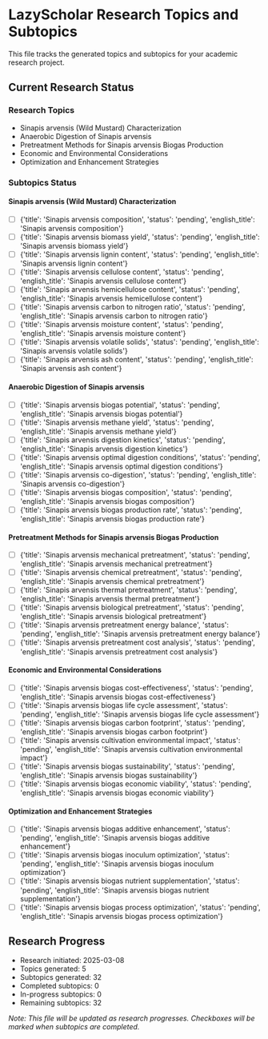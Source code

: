 # LazyScholar Research Topics and Subtopics

This file tracks the generated topics and subtopics for your academic research project.

## Current Research Status

### Research Topics
- Sinapis arvensis (Wild Mustard) Characterization
- Anaerobic Digestion of Sinapis arvensis
- Pretreatment Methods for Sinapis arvensis Biogas Production
- Economic and Environmental Considerations
- Optimization and Enhancement Strategies

### Subtopics Status

#### Sinapis arvensis (Wild Mustard) Characterization
- [ ] {'title': 'Sinapis arvensis composition', 'status': 'pending', 'english_title': 'Sinapis arvensis composition'}
- [ ] {'title': 'Sinapis arvensis biomass yield', 'status': 'pending', 'english_title': 'Sinapis arvensis biomass yield'}
- [ ] {'title': 'Sinapis arvensis lignin content', 'status': 'pending', 'english_title': 'Sinapis arvensis lignin content'}
- [ ] {'title': 'Sinapis arvensis cellulose content', 'status': 'pending', 'english_title': 'Sinapis arvensis cellulose content'}
- [ ] {'title': 'Sinapis arvensis hemicellulose content', 'status': 'pending', 'english_title': 'Sinapis arvensis hemicellulose content'}
- [ ] {'title': 'Sinapis arvensis carbon to nitrogen ratio', 'status': 'pending', 'english_title': 'Sinapis arvensis carbon to nitrogen ratio'}
- [ ] {'title': 'Sinapis arvensis moisture content', 'status': 'pending', 'english_title': 'Sinapis arvensis moisture content'}
- [ ] {'title': 'Sinapis arvensis volatile solids', 'status': 'pending', 'english_title': 'Sinapis arvensis volatile solids'}
- [ ] {'title': 'Sinapis arvensis ash content', 'status': 'pending', 'english_title': 'Sinapis arvensis ash content'}

#### Anaerobic Digestion of Sinapis arvensis
- [ ] {'title': 'Sinapis arvensis biogas potential', 'status': 'pending', 'english_title': 'Sinapis arvensis biogas potential'}
- [ ] {'title': 'Sinapis arvensis methane yield', 'status': 'pending', 'english_title': 'Sinapis arvensis methane yield'}
- [ ] {'title': 'Sinapis arvensis digestion kinetics', 'status': 'pending', 'english_title': 'Sinapis arvensis digestion kinetics'}
- [ ] {'title': 'Sinapis arvensis optimal digestion conditions', 'status': 'pending', 'english_title': 'Sinapis arvensis optimal digestion conditions'}
- [ ] {'title': 'Sinapis arvensis co-digestion', 'status': 'pending', 'english_title': 'Sinapis arvensis co-digestion'}
- [ ] {'title': 'Sinapis arvensis biogas composition', 'status': 'pending', 'english_title': 'Sinapis arvensis biogas composition'}
- [ ] {'title': 'Sinapis arvensis biogas production rate', 'status': 'pending', 'english_title': 'Sinapis arvensis biogas production rate'}

#### Pretreatment Methods for Sinapis arvensis Biogas Production
- [ ] {'title': 'Sinapis arvensis mechanical pretreatment', 'status': 'pending', 'english_title': 'Sinapis arvensis mechanical pretreatment'}
- [ ] {'title': 'Sinapis arvensis chemical pretreatment', 'status': 'pending', 'english_title': 'Sinapis arvensis chemical pretreatment'}
- [ ] {'title': 'Sinapis arvensis thermal pretreatment', 'status': 'pending', 'english_title': 'Sinapis arvensis thermal pretreatment'}
- [ ] {'title': 'Sinapis arvensis biological pretreatment', 'status': 'pending', 'english_title': 'Sinapis arvensis biological pretreatment'}
- [ ] {'title': 'Sinapis arvensis pretreatment energy balance', 'status': 'pending', 'english_title': 'Sinapis arvensis pretreatment energy balance'}
- [ ] {'title': 'Sinapis arvensis pretreatment cost analysis', 'status': 'pending', 'english_title': 'Sinapis arvensis pretreatment cost analysis'}

#### Economic and Environmental Considerations
- [ ] {'title': 'Sinapis arvensis biogas cost-effectiveness', 'status': 'pending', 'english_title': 'Sinapis arvensis biogas cost-effectiveness'}
- [ ] {'title': 'Sinapis arvensis biogas life cycle assessment', 'status': 'pending', 'english_title': 'Sinapis arvensis biogas life cycle assessment'}
- [ ] {'title': 'Sinapis arvensis biogas carbon footprint', 'status': 'pending', 'english_title': 'Sinapis arvensis biogas carbon footprint'}
- [ ] {'title': 'Sinapis arvensis cultivation environmental impact', 'status': 'pending', 'english_title': 'Sinapis arvensis cultivation environmental impact'}
- [ ] {'title': 'Sinapis arvensis biogas sustainability', 'status': 'pending', 'english_title': 'Sinapis arvensis biogas sustainability'}
- [ ] {'title': 'Sinapis arvensis biogas economic viability', 'status': 'pending', 'english_title': 'Sinapis arvensis biogas economic viability'}

#### Optimization and Enhancement Strategies
- [ ] {'title': 'Sinapis arvensis biogas additive enhancement', 'status': 'pending', 'english_title': 'Sinapis arvensis biogas additive enhancement'}
- [ ] {'title': 'Sinapis arvensis biogas inoculum optimization', 'status': 'pending', 'english_title': 'Sinapis arvensis biogas inoculum optimization'}
- [ ] {'title': 'Sinapis arvensis biogas nutrient supplementation', 'status': 'pending', 'english_title': 'Sinapis arvensis biogas nutrient supplementation'}
- [ ] {'title': 'Sinapis arvensis biogas process optimization', 'status': 'pending', 'english_title': 'Sinapis arvensis biogas process optimization'}

## Research Progress
- Research initiated: 2025-03-08
- Topics generated: 5
- Subtopics generated: 32
- Completed subtopics: 0
- In-progress subtopics: 0
- Remaining subtopics: 32

*Note: This file will be updated as research progresses. Checkboxes will be marked when subtopics are completed.*
